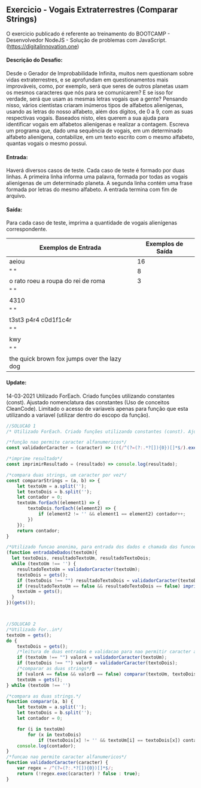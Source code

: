 ## Exercicio - Vogais Extraterrestres (Comparar Strings)

O exercicio publicado é referente ao treinamento do BOOTCAMP - Desenvolvedor NodeJS -  Solução de problemas com JavaScript.(https://digitalinnovation.one)


#### Descrição do Desafio:

Desde o Gerador de Improbabilidade Infinita, muitos nem questionam sobre vidas extraterrestres, e se aprofundam em questionamentos mais improváveis, como, por exemplo, será que seres de outros planetas usam os mesmos caracteres que nós para se comunicarem? E se isso for verdade, será que usam as mesmas letras vogais que a gente? Pensando nisso, vários cientistas criaram inúmeros tipos de alfabetos alienígenas, usando as letras do nosso alfabeto, além dos dígitos, de 0 a 9, com as suas respectivas vogais. Baseados nisto, eles querem a sua ajuda para identificar vogais em alfabetos alienígenas e realizar a contagem.
Escreva um programa que, dado uma sequência de vogais, em um determinado alfabeto alienígena, contabilize, em um texto escrito com o mesmo alfabeto, quantas vogais o mesmo possui.


#### Entrada:

Haverá diversos casos de teste. Cada caso de teste é formado por duas linhas. A primeira linha informa uma palavra, formada por todas as vogais alienígenas de um determinado planeta. A segunda linha contém uma frase formada por letras do mesmo alfabeto. A entrada termina com fim de arquivo.


#### Saída:

Para cada caso de teste, imprima a quantidade de vogais alienígenas correspondente.

Exemplos de Entrada  | Exemplos de Saída
------------- | -------------
aeiou | 16
" " | 8
o rato roeu a roupa do rei de roma | 3
" " |
4310 |
" " |
t3st3 p4r4 c0d1f1c4r |
" " |
kwy |
" " |
the quick brown fox jumps over the lazy dog |


#### Update:
14-03-2021 Utilizado ForEach. Criado funções utilizando constantes (const). Ajustado nomenclatura das constantes (Uso de conceitos CleanCode). Limitado o acesso de variaveis apenas para função que esta utilizando a variavel (utilizar dentro do escopo da função).


```javascript
//SOLUCAO 1
/* Utilizado ForEach. Criado funções utilizando constantes (const). Ajustado nomenclatura das constantes (Uso de conceitos CleanCode). Limitado o acesso de variaveis apenas para função que esta utilizando a variavel.*/

/*função nao permite caracter alfanumericos*/
const validadorCaracter = (caracter) => (!(/^(?=(?:.*?[]){0})[]*$/).exec(caracter) ? false : true);

/*imprime resultado*/
const imprimirResultado = (resultado) => console.log(resultado);

/*compara duas strings, um caracter por vez*/
const compararStrings = (a, b) => {
    let textoUm = a.split('');
    let textoDois = b.split('');
    let contador = 0;
    textoUm.forEach((element1) => {
        textoDois.forEach((element2) => {
            if (element2 != '' && element1 == element2) contador++;
        })
    });
    return contador;
}

/*Utilizado funcao anonima, para entrada dos dados e chamada das funcoes.*/
(function entradaDeDados(textoUm){
  let textoDois, resultadoTextoUm, resultadoTextoDois;
  while (textoUm !== '') {
    resultadoTextoUm = validadorCaracter(textoUm);
    textoDois = gets();
    if (textoDois !== "") resultadoTextoDois = validadorCaracter(textoDois);
    if (resultadoTextoUm == false && resultadoTextoDois == false) imprimirResultado(compararStrings(textoUm, textoDois));
    textoUm = gets();
  }
})(gets());



//SOLUCAO 2 
/*Utilizado For..in*/
textoUm = gets();
do {
    textoDois = gets();
    /*leitura de duas entradas e validacao para nao permitir caracter alfanumerico.*/
    if (textoUm !== "") valorA = validadorCaracter(textoUm);
    if (textoDois !== "") valorB = validadorCaracter(textoDois);
    /*comparar as duas strings*/
    if (valorA == false && valorB == false) comparar(textoUm, textoDois);
    textoUm = gets();
} while (textoUm !== '')

/*compara as duas strings.*/
function comparar(a, b) {
    let textoUm = a.split('');
    let textoDois = b.split('');
    let contador = 0;

    for (i in textoUm)
        for (x in textoDois)
            if (textoDois[x] != '' && textoUm[i] == textoDois[x]) contador++;
    console.log(contador);
}
/*funcao nao permite caracter alfanumericos*/
function validadorCaracter(caracter) {
    var regex = /^(?=(?:.*?[]){0})[]*$/;
    return (!regex.exec(caracter) ? false : true);
}
```
